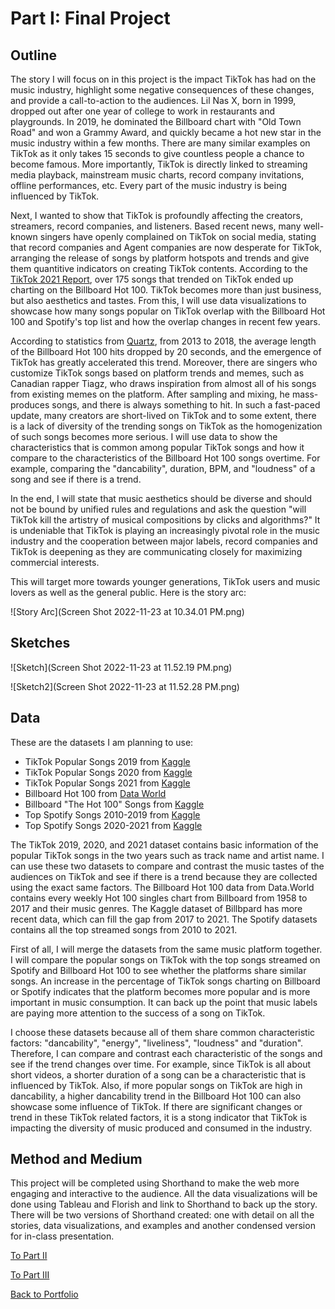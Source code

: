 
# Part I: Final Project


## Outline

The story I will focus on in this project is the impact TikTok has had on the music industry, highlight some negative consequences of these changes, and provide a call-to-action to the audiences. Lil Nas X, born in 1999, dropped out after one year of college to work in restaurants and playgrounds. In 2019, he dominated the Billboard chart with "Old Town Road" and won a Grammy Award, and quickly became a hot new star in the music industry within a few months. There are many similar examples on TikTok as it only takes 15 seconds to give countless people a chance to become famous. More importantly, TikTok is directly linked to streaming media playback, mainstream music charts, record company invitations, offline performances, etc. Every part of the music industry is being influenced by TikTok. 

Next, I wanted to show that TikTok is profoundly affecting the creators, streamers, record companies, and listeners. Based recent news, many well-known singers have openly complained on TikTok on social media, stating that record companies and Agent companies are now desperate for TikTok, arranging the release of songs by platform hotspots and trends and give them quantitive indicators on creating TikTok contents. According to the [TikTok 2021 Report](https://newsroom.tiktok.com/en-us/year-on-tiktok-music-report-2021), over 175 songs that trended on TikTok ended up charting on the Billboard Hot 100. TikTok becomes more than just business, but also aesthetics and tastes. From this, I will use data visualizations to showcase how many songs popular on TikTok overlap with the Billboard Hot 100 and Spotify's top list and how the overlap changes in recent few years. 

According to statistics from [Quartz](https://qz.com/1519823/is-spotify-making-songs-shorter), from 2013 to 2018, the average length of the Billboard Hot 100 hits dropped by 20 seconds, and the emergence of TikTok has greatly accelerated this trend. Moreover, there are singers who customize TikTok songs based on platform trends and memes, such as Canadian rapper Tiagz, who draws inspiration from almost all of his songs from existing memes on the platform. After sampling and mixing, he mass-produces songs, and there is always something to hit. In such a fast-paced update, many creators are short-lived on TikTok and to some extent, there is a lack of diversity of the trending songs on TikTok as the homogenization of such songs becomes more serious. I will use data to show the characteristics that is common among popular TikTok songs and how it compare to the characteristics of the Billboard Hot 100 songs overtime. For example, comparing the "dancability", duration, BPM, and "loudness" of a song and see if there is a trend. 

In the end, I will state that music aesthetics should be diverse and should not be bound by unified rules and regulations and ask the question "will TikTok kill the artistry of musical compositions by clicks and algorithms?" It is undeniable that TikTok is playing an increasingly pivotal role in the music industry and the cooperation between major labels, record companies and TikTok is deepening as they are communicating closely for maximizing commercial interests. 

This will target more towards younger generations, TikTok users and music lovers as well as the general public. Here is the story arc:

![Story Arc](Screen Shot 2022-11-23 at 10.34.01 PM.png)

## Sketches

![Sketch](Screen Shot 2022-11-23 at 11.52.19 PM.png)

![Sketch2](Screen Shot 2022-11-23 at 11.52.28 PM.png)

## Data

These are the datasets I am planning to use:

- TikTok Popular Songs 2019 from [Kaggle](https://www.kaggle.com/datasets/sveta151/tiktok-popular-songs-2019)
- TikTok Popular Songs 2020 from [Kaggle](https://www.kaggle.com/datasets/sveta151/tiktok-popular-songs-2020)
- TikTok Popular Songs 2021 from [Kaggle](https://www.kaggle.com/datasets/sveta151/tiktok-popular-songs-2021)
- Billboard Hot 100 from [Data World](https://data.world/kcmillersean/billboard-hot-100-1958-2017)
- Billboard "The Hot 100" Songs from [Kaggle](https://www.kaggle.com/datasets/dhruvildave/billboard-the-hot-100-songs)
- Top Spotify Songs 2010-2019 from [Kaggle](https://www.kaggle.com/datasets/leonardopena/top-spotify-songs-from-20102019-by-year)
- Top Spotify Songs 2020-2021 from [Kaggle](https://www.kaggle.com/datasets/sashankpillai/spotify-top-200-charts-20202021)

The TikTok 2019, 2020, and 2021 dataset contains basic information of the popular TikTok songs in the two years such as track name and artist name. I can use these two datasets to compare and contrast the music tastes of the audiences on TikTok and see if there is a trend because they are collected using the exact same factors. The Billboard Hot 100 data from Data.World contains every weekly Hot 100 singles chart from Billboard from 1958 to 2017 and their music genres. The Kaggle dataset of Billbpard has more recent data, which can fill the gap from 2017 to 2021. The Spotify datasets contains all the top streamed songs from 2010 to 2021. 

First of all, I will merge the datasets from the same music platform together. I will compare the popular songs on TikTok with the top songs streamed on Spotify and Billboard Hot 100 to see whether the platforms share similar songs. An increase in the percentage of TikTok songs charting on Billboard or Spotify indicates that the platform becomes more popular and is more important in music consumption. It can back up the point that music labels are paying more attention to the success of a song on TikTok. 

I choose these datasets because all of them share common characteristic factors: "dancability", "energy", "liveliness", "loudness" and "duration". Therefore, I can compare and contrast each characteristic of the songs and see if the trend changes over time. For example, since TikTok is all about short videos, a shorter duration of a song can be a characteristic that is influenced by TikTok. Also, if more popular songs on TikTok are high in dancability, a higher dancability trend in the Billboard Hot 100 can also showcase some influence of TikTok. If there are significant changes or trend in these TikTok related factors, it is a stong indicator that TikTok is impacting the diversity of music produced and consumed in the industry. 


## Method and Medium

This project will be completed using Shorthand to make the web more engaging and interactive to the audience. All the data visualizations will be done using Tableau and Florish and link to Shorthand to back up the story. There will be two versions of Shorthand created: one with detail on all the stories, data visualizations, and examples and another condensed version for in-class presentation. 



[To Part II](https://ziqi0921.github.io/zhou-portfolio/part2)

[To Part III](https://ziqi0921.github.io/zhou-portfolio/part3)

[Back to Portfolio](https://ziqi0921.github.io/zhou-portfolio/)
